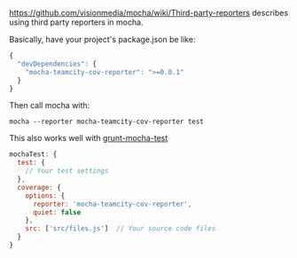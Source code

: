 https://github.com/visionmedia/mocha/wiki/Third-party-reporters describes using third party reporters in mocha.

Basically, have your project's package.json be like:

``` js
{  
  "devDependencies": {  
    "mocha-teamcity-cov-reporter": ">=0.0.1"  
  }  
}
```

Then call mocha with:

`mocha --reporter mocha-teamcity-cov-reporter test`

This also works well with [grunt-mocha-test](https://github.com/pghalliday/grunt-mocha-test)

``` js
mochaTest: {  
  test: {  
    // Your test settings  
  },  
  coverage: {  
    options: {  
      reporter: 'mocha-teamcity-cov-reporter',  
      quiet: false  
    },  
    src: ['src/files.js']  // Your source code files  
  }  
}
```